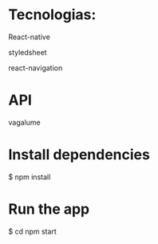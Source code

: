 # Tecnologias:

React-native

styledsheet

react-navigation

# API
vagalume

# Install dependencies
$ npm install

# Run the app
$ cd npm start
